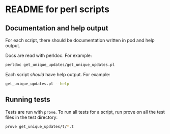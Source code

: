 # README for perl scripts

## Documentation and help output

For each script, there should be documentation written in pod and help output.

Docs are read with perldoc. For example:

```bash
perldoc get_unique_updates/get_unique_updates.pl
```

Each script *should* have help output. For example:

```bash
get_unique_updates.pl --help
```

## Running tests

Tests are run with `prove`. To run all tests for a script, run prove on all the test files in the test directory:

```bash
prove get_unique_updates/t/*.t
```